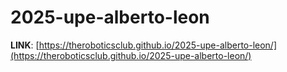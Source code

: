 # 2025-upe-alberto-leon

**LINK**: [https://theroboticsclub.github.io/2025-upe-alberto-leon/](https://theroboticsclub.github.io/2025-upe-alberto-leon/)
